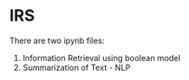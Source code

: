 # IRS
There are two ipynb files:
1. Information Retrieval using boolean model
2. Summarization of Text - NLP
